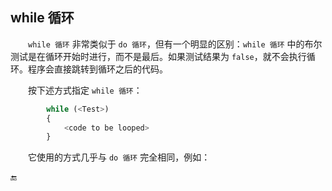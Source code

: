 ## while 循环

&emsp;&emsp;`while 循环` 非常类似于 `do 循环`，但有一个明显的区别：`while 循环` 中的布尔测试是在循环开始时进行，而不是最后。如果测试结果为 `false`，就不会执行循环。程序会直接跳转到循环之后的代码。

&emsp;&emsp;按下述方式指定 `while 循环`：

```javascript
        while (<Test>)
        {
            <code to be looped>
        }
```

&emsp;&emsp;它使用的方式几乎与 `do 循环` 完全相同，例如：
















🔚